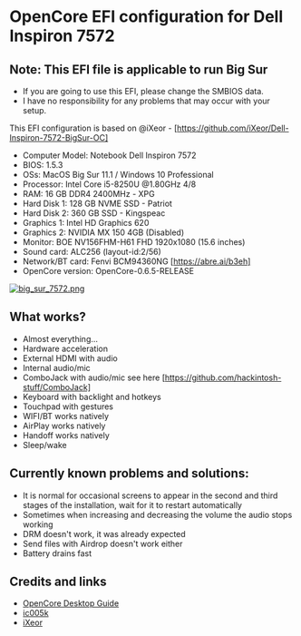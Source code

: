 # OpenCore EFI configuration for Dell Inspiron 7572 
## Note: This EFI file is applicable to run Big Sur

* If you are going to use this EFI, please change the SMBIOS data. 
* I have no responsibility for any problems that may occur with your setup.

This EFI configuration is based on @iXeor - [https://github.com/iXeor/Dell-Inspiron-7572-BigSur-OC]

* Computer Model: Notebook Dell Inspiron 7572
* BIOS: 1.5.3
* OSs: MacOS Big Sur 11.1 / Windows 10 Professional
* Processor: Intel Core i5-8250U @1.80GHz 4/8
* RAM: 16 GB DDR4 2400MHz - XPG
* Hard Disk 1:	128 GB NVME SSD - Patriot
* Hard Disk 2:	360 GB SSD - Kingspeac
* Graphics 1:	Intel HD Graphics 620
* Graphics 2:	NVIDIA MX 150 4GB (Disabled)
* Monitor:	BOE NV156FHM-H61 FHD 1920x1080 (15.6 inches)
* Sound card:	ALC256 (layout-id:2/56)
* Network/BT card:	Fenvi BCM94360NG [https://abre.ai/b3eh]
* OpenCore version:	OpenCore-0.6.5-RELEASE

[![big_sur_7572.png](https://i.postimg.cc/BnzbxXkZ/big-sur-7572.png)](https://postimg.cc/qN8prMpW)

## What works? 
* Almost everything...
* Hardware acceleration
* External HDMI with audio
* Internal audio/mic
* ComboJack with audio/mic see here [https://github.com/hackintosh-stuff/ComboJack]
* Keyboard with backlight and hotkeys
* Touchpad with gestures
* WIFI/BT works natively
* AirPlay works natively
* Handoff works natively
* Sleep/wake

## Currently known problems and solutions:
* It is normal for occasional screens to appear in the second and third stages of the installation, wait for it to restart automatically
* Sometimes when increasing and decreasing the volume the audio stops working
* DRM doesn't work, it was already expected
* Send files with Airdrop doesn't work either
* Battery drains fast

## Credits and links
* [OpenCore Desktop Guide](https://dortania.github.io/OpenCore-Install-Guide/)
* [ic005k](https://github.com/ic005k/DELL7472)
* [iXeor](https://github.com/iXeor/Dell-Inspiron-7572-BigSur-OC)
